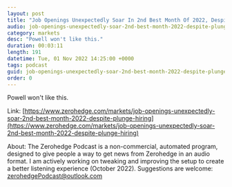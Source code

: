 ```yaml
---
layout: post
title: "Job Openings Unexpectedly Soar In 2nd Best Month Of 2022, Despite Plunge In Hiring, Quits"
audio: job-openings-unexpectedly-soar-2nd-best-month-2022-despite-plunge-hiring-0
category: markets
desc: "Powell won't like this."
duration: 00:03:11
length: 191
datetime: Tue, 01 Nov 2022 14:25:00 +0000
tags: podcast
guid: job-openings-unexpectedly-soar-2nd-best-month-2022-despite-plunge-hiring-0
order: 0
---
```

Powell won't like this.

Link: [https://www.zerohedge.com/markets/job-openings-unexpectedly-soar-2nd-best-month-2022-despite-plunge-hiring](https://www.zerohedge.com/markets/job-openings-unexpectedly-soar-2nd-best-month-2022-despite-plunge-hiring)

About: The Zerohedge Podcast is a non-commercial, automated program, designed to give people a way to get news from Zerohedge in an audio format.  I am actively working on tweaking and improving the setup to create a better listening experience (October 2022).  Suggestions are welcome: [zerohedgePodcast@outlook.com](mailto:zerohedgePodcast@outlook.com)